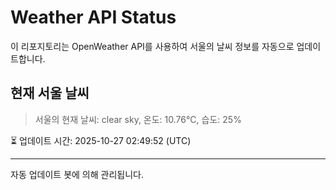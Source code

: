 
# Weather API Status

이 리포지토리는 OpenWeather API를 사용하여 서울의 날씨 정보를 자동으로 업데이트합니다.

## 현재 서울 날씨
> 서울의 현재 날씨: clear sky, 온도: 10.76°C, 습도: 25%

⏳ 업데이트 시간: 2025-10-27 02:49:52 (UTC)

---
자동 업데이트 봇에 의해 관리됩니다.

